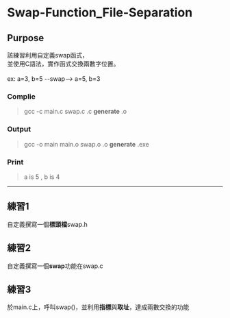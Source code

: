 # Swap-Function_File-Separation

## Purpose
該練習利用自定義swap函式，</br>
並使用C語法，實作函式交換兩數字位置。</br>
</br>
ex: a=3, b=5 --swap--> a=5, b=3

### Complie
> gcc -c main.c swap.c
> .c **generate** .o

### Output
> gcc -o main main.o swap.o
> .o **generate** .exe

### Print
> a is 5 , b is 4
-----
## 練習1
自定義撰寫一個**標頭檔**swap.h

## 練習2
自定義撰寫一個**swap**功能在swap.c

## 練習3
於main.c上，呼叫swap()，並利用**指標**與**取址**，達成兩數交換的功能
